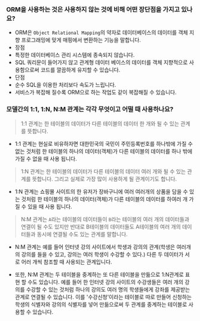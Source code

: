 ### ORM을 사용하는 것은 사용하지 않는 것에 비해 어떤 장단점을 가지고 있나요?
* ORM은 `Object Relational Mapping`의 약자로 데이터베이스의 데이터를 객체 지향 프로그래밍에 맞게 매핑에서 변환하는 기능을 말합니다.
* 장점
 * 특정한 데이터베이스 관리 시스템에 종속되지 않습니다.
 * SQL 쿼리문이 들어가지 않고 관계형 데이터 베이스의 데이터를 객체 지향적으로 사용함으로써 코드를 깔끔하게 유지할 수 있습니다.
* 단점
 * 순수 SQL을 이용한 처리보다 속도가 느립니다.
 * 서비스가 복잡해 질수록 ORM으로 하는 작업도 같이 복잡해질 수 있습니다.

### 모델간의 1:1, 1:N, N:M 관계는 각각 무엇이고 어떨 때 사용하나요?
> 1:1 관계는 한 테이블의 데이터가 다른 테이블의 데이터 한 개와 될 수 있는 관계를 뜻합니다.

* 1:1 관계는 현실로 비유하자면 대한민국의 국민이 주민등록번호를 하나밖에 가질 수 없는 것처럼 한 테이블의 하나의 데이터(객체)가 다른 테이블의 데이터를 하나 밖에 가질 수 없을 때 사용 됩니다.

> 1:N 관계는 한 테이블의 데이터가 다른 테이블의 데이터 여러 개와 될 수 있는 관계를 뜻합니다. 그리고 실제로 가장 많이 사용하게 될 관계이기도 합니다.

* 1:N 관계는 쇼핑몰 사이트의 한 유저가 장바구니에 여러 여러개의 상품을 담을 수 있는 것처럼 한 테이블의 하나의 데이터(객체)가 다른 테이블의 데이터를 하여러 개 가질 수 있을 때 사용 됩니다.

> N:M 관계는 `A`라는 테이블의 데이터들이 `B`라는 테이블의 여러 개의 데이터들과 연결이 될 수도 있지만 반대로 B테이블의 데이터들도 A테이블의 여러 개의 데이터들과 동시에 연결될 수도 있는 관계를 말합니다.

* N:M 관계는 예를 들어 인터넷 강의 사이트에서 학생과 강의의 관계(학생은 여러개의 강의를 들을 수 있고, 강의는 여러 학생이 수강할 수 있다.) 다른 두 데이터가 서로 어러 개씩 참조할 때 사용되는 관계입니다.

* 또한, N:M 관계는 두 테이블을 중계하는 또 다른 테이블을 만듦으로 1:N관계로 표현 할 수도 있습니다. 예를 들어 한 인터넷 강의 사이트의 수강생들은 여러 개의 강의를 수강할 수 있는 것처럼 하나의 강의도 여러 명의 학생들에게 강좌를 제공받는 관계로 연결될 수 있습니다. 이를 '수강신청'이라는 테이블로 따로 만들어 신청하는 학생의 식별자와 강의의 식별자를 넣어 만듦으로써 두 관계를 중계하는 테이블로 사용할 수 있습니다.